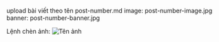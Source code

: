 upload bài viết theo tên post-number.md 
image: post-number-image.jpg
banner: post-number-banner.jpg

Lệnh chèn ảnh: ![Tên ảnh](/content/images/blog/***FILE***.jpg)
